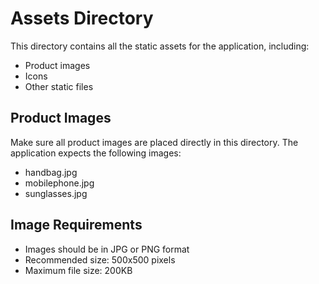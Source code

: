 # Assets Directory

This directory contains all the static assets for the application, including:

- Product images
- Icons
- Other static files

## Product Images

Make sure all product images are placed directly in this directory. The application expects the following images:

- handbag.jpg
- mobilephone.jpg
- sunglasses.jpg

## Image Requirements

- Images should be in JPG or PNG format
- Recommended size: 500x500 pixels
- Maximum file size: 200KB